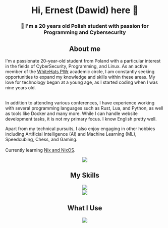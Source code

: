 <h1 align=center>Hi, Ernest (Dawid) here 👋</h1>

<h3 align=center>🔭 I'm a 20 years old Polish student with passion for Programming and Cybersecurity </h3>

<h2 align=center>About me</h2>
I'm a passionate 20-year-old student from Poland with a particular interest in the fields of CyberSecurity, Programming, and Linux. As an active member of the <a href="https://whitehats.pwr.edu.pl/">WhiteHats PWr</a> academic circle, I am constantly seeking opportunities to expand my knowledge and skills within these areas. My love for technology began at a young age, as I started coding when I was nine years old. <br><br>

In addition to attending various conferences, I have experience working with several programming languages such as Rust, Lua, and Python, as well as tools like Docker and many more. While I can handle website development tasks, it is not my primary focus. I know English pretty well. <br>

Apart from my technical pursuits, I also enjoy engaging in other hobbies including Artificial Intelligence (AI) and Machine Learning (ML), Speedcubing, Chess, and Gaming. <br><br>
Currently learning <a href="https://nixos.org/">Nix and NixOS</a>. <br>

<p align="center">
  <a href="https://github.com/Ernest1338/">
    <img src="https://api.githubtrends.io/user/svg/Ernest1338/langs?time_range=one_year&loc_metric=changed&theme=dark">
  </a>
</p>

<h2 align=center>My Skills</h2>
<p align="center">
  <img src="https://skillicons.dev/icons?i=linux,rust,py,lua,git,bash" /></br>
  <img src="https://skillicons.dev/icons?i=c,cpp,js,html,css,htmx" />
</p>

<h2 align=center>What I Use</h2>
<p align="center">
  <img src="https://skillicons.dev/icons?i=linux,neovim,gitlab,github,docker,nix,arch" />
</p>
